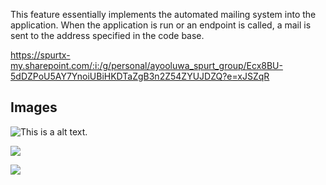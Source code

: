 This feature essentially implements the automated mailing system into the application. When the application is run or an endpoint is called, a mail is sent to the address specified in the code base.

https://spurtx-my.sharepoint.com/:i:/g/personal/ayooluwa_spurt_group/Ecx8BU-5dDZPoU5AY7YnoiUBiHKDTaZgB3n2Z54ZYUJDZQ?e=xJSZqR
## Images

![This is a alt text.](/image/Screenshot.png/ "This is a sample image.")

![](images/https://github.com/PolyMath-Coder/zuri_flight_api/blob/main/image/Screenshot%20(286).png)

<img src="image/https://github.com/PolyMath-Coder/zuri_flight_api/blob/main/image/Screenshot%20(286).png" />

